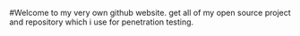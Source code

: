 #Welcome to my very own github website.
get all of my open source project and repository which 
i use for penetration testing.




